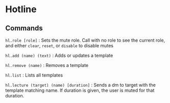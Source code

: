 # Hotline

## Commands
`hl.role [role]`
:   Sets the mute role. Call with no role to see the current role, and either `clear`, `reset`, or `disable` to disable mutes

`hl.add (name) (text)`
:   Adds or updates a template

`hl.remove (name)`
:   Removes a template

`hl.list`
:   Lists all templates

`hl.lecture (target) (name) [duration]`
:   Sends a dm to target with the template matching name. If duration is given, the user is muted for that duration.